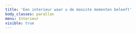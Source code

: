 ```yaml
---
title: 'Een interieur waar u de mooiste momenten beleeft'
body_classes: parallax
menu: Interieur
visible: true
---
```


